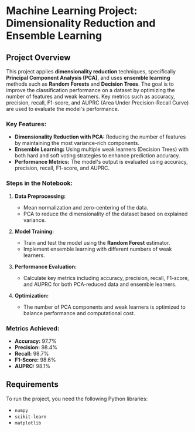 # Machine Learning Project: Dimensionality Reduction and Ensemble Learning

## Project Overview
This project applies **dimensionality reduction** techniques, specifically **Principal Component Analysis (PCA)**, and uses **ensemble learning** methods such as **Random Forests** and **Decision Trees**. The goal is to improve the classification performance on a dataset by optimizing the number of features and weak learners. Key metrics such as accuracy, precision, recall, F1-score, and AUPRC (Area Under Precision-Recall Curve) are used to evaluate the model's performance.

### Key Features:
- **Dimensionality Reduction with PCA:** Reducing the number of features by maintaining the most variance-rich components.
- **Ensemble Learning:** Using multiple weak learners (Decision Trees) with both hard and soft voting strategies to enhance prediction accuracy.
- **Performance Metrics:** The model's output is evaluated using accuracy, precision, recall, F1-score, and AUPRC.

### Steps in the Notebook:
1. **Data Preprocessing:** 
   - Mean normalization and zero-centering of the data.
   - PCA to reduce the dimensionality of the dataset based on explained variance.
   
2. **Model Training:**
   - Train and test the model using the **Random Forest** estimator.
   - Implement ensemble learning with different numbers of weak learners.
   
3. **Performance Evaluation:**
   - Calculate key metrics including accuracy, precision, recall, F1-score, and AUPRC for both PCA-reduced data and ensemble learners.
   
4. **Optimization:** 
   - The number of PCA components and weak learners is optimized to balance performance and computational cost.

### Metrics Achieved:
- **Accuracy:** 97.7%
- **Precision:** 98.4%
- **Recall:** 98.7%
- **F1-Score:** 98.6%
- **AUPRC:** 98.1%

## Requirements
To run the project, you need the following Python libraries:
- `numpy`
- `scikit-learn`
- `matplotlib`
